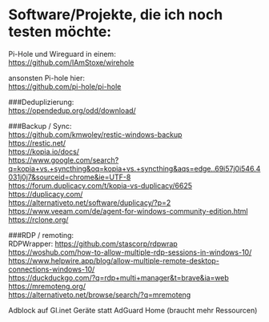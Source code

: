 # Software/Projekte, die ich noch testen möchte:  

Pi-Hole und Wireguard in einem:  
https://github.com/IAmStoxe/wirehole  

ansonsten Pi-hole hier:  
https://github.com/pi-hole/pi-hole

###Deduplizierung:  
https://opendedup.org/odd/download/  

###Backup / Sync:  
https://github.com/kmwoley/restic-windows-backup  
https://restic.net/  
https://kopia.io/docs/  
https://www.google.com/search?q=kopia+vs.+syncthing&oq=kopia+vs.+syncthing&aqs=edge..69i57j0i546.4031j0j7&sourceid=chrome&ie=UTF-8  
https://forum.duplicacy.com/t/kopia-vs-duplicacy/6625  
https://duplicacy.com/  
https://alternativeto.net/software/duplicacy/?p=2  
https://www.veeam.com/de/agent-for-windows-community-edition.html  
https://rclone.org/  


###RDP / remoting:  
RDPWrapper: https://github.com/stascorp/rdpwrap  
https://woshub.com/how-to-allow-multiple-rdp-sessions-in-windows-10/  
https://www.helpwire.app/blog/allow-multiple-remote-desktop-connections-windows-10/  
https://duckduckgo.com/?q=rdp+multi+manager&t=brave&ia=web  
https://mremoteng.org/  
https://alternativeto.net/browse/search/?q=mremoteng  


Adblock auf Gl.inet Geräte statt AdGuard Home (braucht mehr Ressourcen)  
